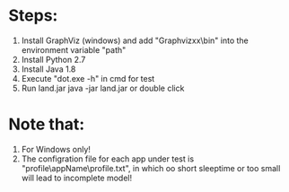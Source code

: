 # Steps:
1. Install GraphViz (windows) and add "Graphvizxx\bin" into the environment variable "path"
2. Install Python 2.7
3. Install Java 1.8
4. Execute "dot.exe -h" in cmd for test
5. Run land.jar   java -jar land.jar or double click

# Note that:
1. For Windows only!
2. The configration file for each app under test is "profile\appName\profile.txt", in which oo short sleeptime or too small will lead to incomplete model!
